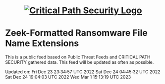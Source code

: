 <h1 align="center">

[![Critical Path Security Logo](https://www.criticalpathsecurity.com/wp-content/uploads/2020/09/CPS-LOGO-RESIZE.png)](https:://www.criticalpathsecurity.com)

</h1>

# Zeek-Formatted Ransomware File Name Extensions

This is a public feed based on Public Threat Feeds and CRITICAL PATH SECURITY gathered data.
This feed will be updated as often as possible.

Updated on:
Fri Dec 23 23:34:57 UTC 2022
Sat Dec 24 04:45:32 UTC 2022
Sat Dec 24 19:04:03 UTC 2022
Wed Mar  1 15:13:19 UTC 2023
